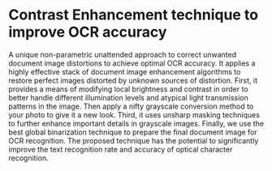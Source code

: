 # Contrast Enhancement technique to improve OCR accuracy
A unique non-parametric unattended approach to correct unwanted document image distortions to achieve optimal OCR accuracy. It applies a highly effective stack of document image enhancement algorithms to restore perfect images distorted by unknown sources of distortion. First, it provides a means of modifying local brightness and contrast in order to better handle different illumination levels and atypical light transmission patterns in the image. Then apply a nifty grayscale conversion method to your photo to give it a new look. Third, it uses unsharp masking techniques to further enhance important details in grayscale images. Finally, we use the best global binarization technique to prepare the final document image for OCR recognition. The proposed technique has the potential to significantly improve the text recognition rate and accuracy of optical character recognition.
